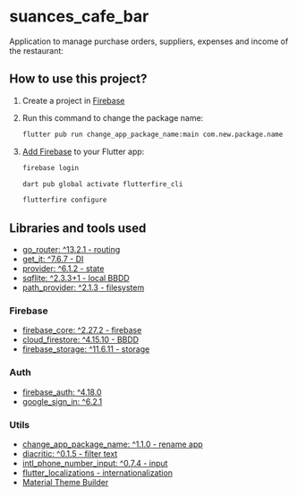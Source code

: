 # suances_cafe_bar

Application to manage purchase orders, suppliers, expenses and income of the restaurant:

## How to use this project?

1. Create a project in [Firebase](https://console.firebase.google.com/)
2. Run this command to change the package name:

    ```cmd
    flutter pub run change_app_package_name:main com.new.package.name
    ```

3. [Add Firebase](https://firebase.google.com/docs/flutter/setup?platform=ios) to your Flutter app:

    ```cmd
    firebase login

    dart pub global activate flutterfire_cli
    
    flutterfire configure
    ```

## Libraries and tools used

- [go_router: ^13.2.1 - routing](https://pub.dev/packages/go_router)
- [get_it: ^7.6.7 - DI](https://pub.dev/packages/get_it)
- [provider: ^6.1.2 - state](https://pub.dev/packages/provider)
- [sqflite: ^2.3.3+1 - local BBDD](https://pub.dev/packages/sqflite)
- [path_provider: ^2.1.3 - filesystem](https://pub.dev/packages/path_provider)
  
### Firebase

- [firebase_core: ^2.27.2 - firebase](https://pub.dev/packages/firebase_core)
- [cloud_firestore: ^4.15.10 - BBDD](https://pub.dev/packages/cloud_firestore)
- [firebase_storage: ^11.6.11 - storage](https://pub.dev/packages/firebase_storage)

### Auth

- [firebase_auth: ^4.18.0](https://pub.dev/packages/firebase_auth)
- [google_sign_in: ^6.2.1](https://pub.dev/packages/google_sign_in)

### Utils

- [change_app_package_name: ^1.1.0 - rename app](https://pub.dev/packages/change_app_package_name)
- [diacritic: ^0.1.5 - filter text](https://pub.dev/packages/diacritic)
- [intl_phone_number_input: ^0.7.4 - input](https://pub.dev/packages/intl_phone_number_input)
- [flutter_localizations - internationalization](https://docs.flutter.dev/ui/accessibility-and-internationalization/internationalization)
- [Material Theme Builder](https://m3.material.io/theme-builder#/custom)
